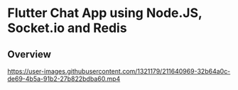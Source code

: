 # Flutter Chat App using Node.JS, Socket.io and Redis

## Overview


https://user-images.githubusercontent.com/1321179/211640969-32b64a0c-de69-4b5a-91b2-27b822bdba60.mp4

